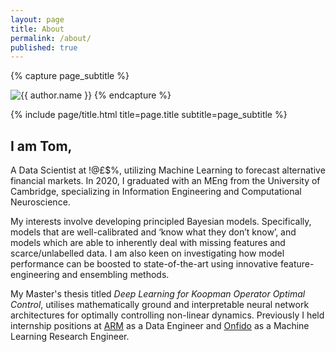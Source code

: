 ```yaml
---
layout: page
title: About
permalink: /about/
published: true
---
```


<div class="page" markdown="1">

{% capture page_subtitle %}


<img
    class="me"
    alt="{{ author.name }}"
    src="{{ site.author.photo | relative_url }}"
    srcset="{{ site.author.photo2x | relative_url }} 2x"
/>
{% endcapture %}

{% include page/title.html title=page.title subtitle=page_subtitle %}

## I am Tom,

A Data Scientist at !@£$%, utilizing Machine Learning to forecast alternative financial markets. In 2020, I graduated with an MEng from the University of Cambridge, specializing in Information Engineering and Computational Neuroscience.

My interests involve developing principled Bayesian models. Specifically, models that are well-calibrated and ‘know what they don’t know’, and models which are able to inherently deal with missing features and scarce/unlabelled data. I am also keen on investigating how model performance can be boosted to state-of-the-art using innovative feature-engineering and ensembling methods.

My Master's thesis titled *Deep Learning for Koopman Operator Optimal Control*, utilises mathematically ground and interpretable neural network architectures for optimally controlling non-linear dynamics. Previously I held internship positions at [ARM](https://www.arm.com/) as a Data Engineer and [Onfido](https://onfido.com/) as a Machine Learning Research Engineer.

</div>
